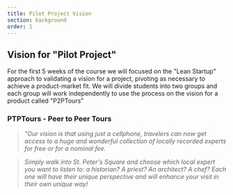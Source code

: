```yaml
---
title: Pilot Project Vision
section: background
order: 1
---
```


## Vision for "Pilot Project"

For the first 5 weeks of the course we will focused on the "Lean Startup" approach to validating a vision for a project, pivoting as necessary to achieve a product-market fit. We will divide students into two groups and each group will work independently to use the process on the vision for a product called "P2PTours"

### PTPTours - Peer to Peer Tours

> *"Our vision is that using just a cellphone, travelers can now get access to a huge and wonderful collection of locally recorded experts for free or for a nominal fee.*

> *Simply walk into St. Peter's Square and choose which local expert you want to listen to: a historian? A priest? An architect? A chef? Each one will have their unique perspective and will enhance your visit in their own unique way!*

